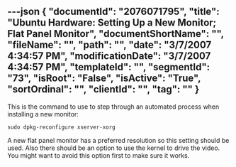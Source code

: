 ---json
{
  "documentId": "2076071795",
  "title": "Ubuntu Hardware: Setting Up a New Monitor; Flat Panel Monitor",
  "documentShortName": "",
  "fileName": "",
  "path": "",
  "date": "3/7/2007 4:34:57 PM",
  "modificationDate": "3/7/2007 4:34:57 PM",
  "templateId": "",
  "segmentId": "73",
  "isRoot": "False",
  "isActive": "True",
  "sortOrdinal": "",
  "clientId": "",
  "tag": ""
}
---

This is the command to use to step through an automated process when installing a new monitor:

    sudo dpkg-reconfigure xserver-xorg

A new flat panel monitor has a preferred resolution so this setting should be used. Also there should be an option to use the kernel to drive the video. You might want to avoid this option first to make sure it works.
